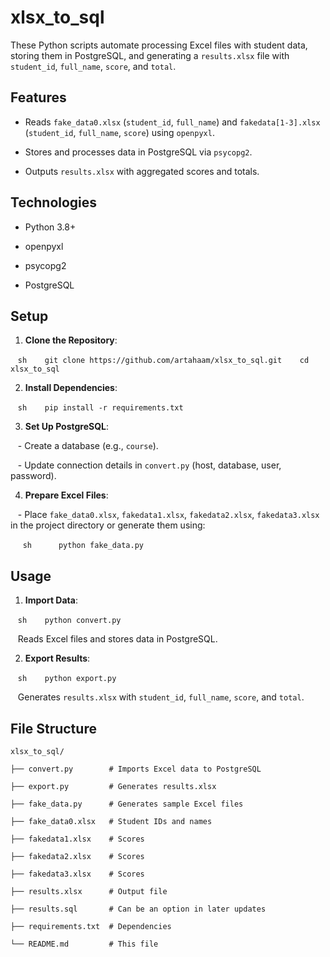 ﻿# xlsx_to_sql

  

These Python scripts automate processing Excel files with student data, storing them in PostgreSQL, and generating a `results.xlsx` file with `student_id`, `full_name`, `score`, and `total`.

  

## Features

- Reads `fake_data0.xlsx` (`student_id`, `full_name`) and `fakedata[1-3].xlsx` (`student_id`, `full_name`, `score`) using `openpyxl`.

- Stores and processes data in PostgreSQL via `psycopg2`.

- Outputs `results.xlsx` with aggregated scores and totals.

  

## Technologies

- Python 3.8+

- openpyxl

- psycopg2

- PostgreSQL

  

## Setup

1. **Clone the Repository**:

   ```sh
   git clone https://github.com/artahaam/xlsx_to_sql.git
   cd xlsx_to_sql
   ```

  

2. **Install Dependencies**:

   ```sh
   pip install -r requirements.txt
   ```

  

3. **Set Up PostgreSQL**:

   - Create a database (e.g., `course`).

   - Update connection details in `convert.py` (host, database, user, password).

  

4. **Prepare Excel Files**:

   - Place `fake_data0.xlsx`, `fakedata1.xlsx`, `fakedata2.xlsx`, `fakedata3.xlsx` in the project directory or generate them using:

     ```sh
     python fake_data.py
     ```

  

## Usage

1. **Import Data**:

   ```sh
   python convert.py
   ```

   Reads Excel files and stores data in PostgreSQL.

  

2. **Export Results**:

   ```sh
   python export.py
   ```

   Generates `results.xlsx` with `student_id`, `full_name`, `score`, and `total`.

  

## File Structure

```
xlsx_to_sql/

├── convert.py        # Imports Excel data to PostgreSQL

├── export.py         # Generates results.xlsx

├── fake_data.py      # Generates sample Excel files

├── fake_data0.xlsx   # Student IDs and names

├── fakedata1.xlsx    # Scores

├── fakedata2.xlsx    # Scores

├── fakedata3.xlsx    # Scores

├── results.xlsx      # Output file

├── results.sql       # Can be an option in later updates

├── requirements.txt  # Dependencies

└── README.md         # This file
```

  
